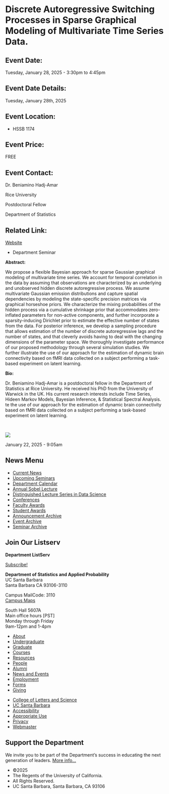 # Discrete Autoregressive Switching Processes in Sparse Graphical Modeling of Multivariate Time Series Data.

## Event Date:

Tuesday, January 28, 2025 - 3:30pm to 4:45pm

## Event Date Details:

Tuesday, January 28th, 2025

## Event Location:

- HSSB 1174

## Event Price:

FREE

## Event Contact:

Dr. Beniamino Hadj-Amar 

Rice University 

Postdoctoral Fellow 

Department of Statistics 

## Related Link:

[Website](https://sites.google.com/view/hadjamar/home)

- Department Seminar

**Abstract:**

We propose a flexible Bayesian approach for sparse Gaussian graphical modeling of multivariate time series. We account for temporal correlation in the data by assuming that observations are characterized by an underlying and unobserved hidden discrete autoregressive process. We assume multivariate Gaussian emission distributions and capture spatial dependencies by modeling the state-specific precision matrices via graphical horseshoe priors. We characterize the mixing probabilities of the hidden process via a cumulative shrinkage prior that accommodates zero-inflated parameters for non-active components, and further incorporate a sparsity-inducing Dirichlet prior to estimate the effective number of states from the data. For posterior inference, we develop a sampling procedure that allows estimation of the number of discrete autoregressive lags and the number of states, and that cleverly avoids having to deal with the changing dimensions of the parameter space. We thoroughly investigate performance of our proposed methodology through several simulation studies. We further illustrate the use of our approach for the estimation of dynamic brain connectivity based on fMRI data collected on a subject performing a task-based experiment on latent learning.

**Bio:**

Dr. Beniamino Hadj-Amar is a postdoctoral fellow in the Department of Statistics at Rice University. He received his PhD from the University of Warwick in the UK. His current research interests include Time Series, Hideen Markov Models, Bayesian Inference, &amp; Statistical Spectral Analysis. te the use of our approach for the estimation of dynamic brain connectivity based on fMRI data collected on a subject performing a task-based experiment on latent learning.

 

[![](https://www.pstat.ucsb.edu/sites/default/files/styles/news_node/public/news/event/final_foto_profile.jpg?itok=z56xs30T)](https://www.pstat.ucsb.edu/sites/default/files/news/event/final_foto_profile.jpg)

January 22, 2025 - 9:05am

## News Menu

- [Current News](/news "Current News")
- [Upcoming Seminars](/news/upcoming-seminars "Upcoming Seminars")
- [Department Calendar](/news/calendar "Event & Feature Calendar")
- [Annual Sobel Lecture](/news/sobel "Annual Sobel Lecture")
- [Distinguished Lecture Series in Data Science](/news/data-science "Distinguished Lecture Series in Data Science")
- [Conferences](/news/conferences "Conferences")
- [Faculty Awards](/news/fac_award "Faculty Awards")
- [Student Awards](/news/student_award "Student Awards")
- [Announcement Archive](/news/announcement/archive)
- [Event Archive](/news/feature/archive)
- [Seminar Archive](/news/event/archive)

## Join Our Listserv

**Department ListServ**

[Subscribe!](https://groups.google.com/u/1/a/pstat.ucsb.edu/g/pstat-undergrad?hl=en)

**Department of Statistics and Applied Probability**  
UC Santa Barbara  
Santa Barbara CA 93106-3110

Campus MailCode: 3110  
[Campus Maps](http://www.aw.id.ucsb.edu/maps/)

South Hall 5607A  
Main office hours \[PST]  
Monday through Friday  
9am-12pm and 1-4pm

- [About](/about "About")
- [Undergraduate](/undergrad)
- [Graduate](/graduate)
- [Courses](/courses)
- [Resources](/resources "Resources")
- [People](/people)
- [Alumni](/alumni "Undergraduate Alumni")
- [News and Events](/news)
- [Employment](/about/employment "Employment")
- [Forms](/forms "Forms")
- [Giving](/giving "Giving")

<!--THE END-->

- [College of Letters and Science](http://www.college.ucsb.edu "College of Letters and Science")
- [UC Santa Barbara](http://www.ucsb.edu "UC Santa Barbara")
- [Accessibility](/accessibility "Accessibility")
- [Appropriate Use](http://www.policy.ucsb.edu/terms_of_use/ "Appropriate Use")
- [Privacy](http://www.policy.ucsb.edu/privacy-notification/ "Privacy")
- [Webmaster](mailto:help@pstat.ucsb.edu "Webmaster")

## Support the Department

We invite you to be part of the Department’s success in educating the next generation of leaders. [More info...](/giving)

- ©2025
- The Regents of the University of California.
- All Rights Reserved.
- UC Santa Barbara, Santa Barbara, CA 93106